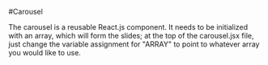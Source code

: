 #Carousel

The carousel is a reusable React.js component.  It needs to be initialized with an array, which will form the slides; at the top of the carousel.jsx file, just change the variable assignment for "ARRAY" to point to whatever array you would like to use.
